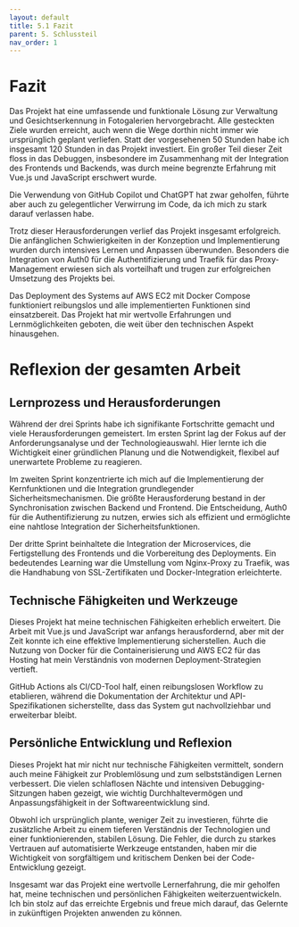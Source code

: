 ```yaml
---
layout: default
title: 5.1 Fazit
parent: 5. Schlussteil
nav_order: 1
---
```


# Fazit

Das Projekt hat eine umfassende und funktionale Lösung zur Verwaltung und Gesichtserkennung in Fotogalerien hervorgebracht. Alle gesteckten Ziele wurden erreicht, auch wenn die Wege dorthin nicht immer wie ursprünglich geplant verliefen. Statt der vorgesehenen 50 Stunden habe ich insgesamt 120 Stunden in das Projekt investiert. Ein großer Teil dieser Zeit floss in das Debuggen, insbesondere im Zusammenhang mit der Integration des Frontends und Backends, was durch meine begrenzte Erfahrung mit Vue.js und JavaScript erschwert wurde.

Die Verwendung von GitHub Copilot und ChatGPT hat zwar geholfen, führte aber auch zu gelegentlicher Verwirrung im Code, da ich mich zu stark darauf verlassen habe.

Trotz dieser Herausforderungen verlief das Projekt insgesamt erfolgreich. Die anfänglichen Schwierigkeiten in der Konzeption und Implementierung wurden durch intensives Lernen und Anpassen überwunden. Besonders die Integration von Auth0 für die Authentifizierung und Traefik für das Proxy-Management erwiesen sich als vorteilhaft und trugen zur erfolgreichen Umsetzung des Projekts bei. 

Das Deployment des Systems auf AWS EC2 mit Docker Compose funktioniert reibungslos und alle implementierten Funktionen sind einsatzbereit. Das Projekt hat mir wertvolle Erfahrungen und Lernmöglichkeiten geboten, die weit über den technischen Aspekt hinausgehen.

# Reflexion der gesamten Arbeit

## Lernprozess und Herausforderungen

Während der drei Sprints habe ich signifikante Fortschritte gemacht und viele Herausforderungen gemeistert. Im ersten Sprint lag der Fokus auf der Anforderungsanalyse und der Technologieauswahl. Hier lernte ich die Wichtigkeit einer gründlichen Planung und die Notwendigkeit, flexibel auf unerwartete Probleme zu reagieren.

Im zweiten Sprint konzentrierte ich mich auf die Implementierung der Kernfunktionen und die Integration grundlegender Sicherheitsmechanismen. Die größte Herausforderung bestand in der Synchronisation zwischen Backend und Frontend. Die Entscheidung, Auth0 für die Authentifizierung zu nutzen, erwies sich als effizient und ermöglichte eine nahtlose Integration der Sicherheitsfunktionen.

Der dritte Sprint beinhaltete die Integration der Microservices, die Fertigstellung des Frontends und die Vorbereitung des Deployments. Ein bedeutendes Learning war die Umstellung vom Nginx-Proxy zu Traefik, was die Handhabung von SSL-Zertifikaten und Docker-Integration erleichterte. 

## Technische Fähigkeiten und Werkzeuge

Dieses Projekt hat meine technischen Fähigkeiten erheblich erweitert. Die Arbeit mit Vue.js und JavaScript war anfangs herausfordernd, aber mit der Zeit konnte ich eine effektive Implementierung sicherstellen. Auch die Nutzung von Docker für die Containerisierung und AWS EC2 für das Hosting hat mein Verständnis von modernen Deployment-Strategien vertieft.

GitHub Actions als CI/CD-Tool half, einen reibungslosen Workflow zu etablieren, während die Dokumentation der Architektur und API-Spezifikationen sicherstellte, dass das System gut nachvollziehbar und erweiterbar bleibt.

## Persönliche Entwicklung und Reflexion

Dieses Projekt hat mir nicht nur technische Fähigkeiten vermittelt, sondern auch meine Fähigkeit zur Problemlösung und zum selbstständigen Lernen verbessert. Die vielen schlaflosen Nächte und intensiven Debugging-Sitzungen haben gezeigt, wie wichtig Durchhaltevermögen und Anpassungsfähigkeit in der Softwareentwicklung sind.

Obwohl ich ursprünglich plante, weniger Zeit zu investieren, führte die zusätzliche Arbeit zu einem tieferen Verständnis der Technologien und einer funktionierenden, stabilen Lösung. Die Fehler, die durch zu starkes Vertrauen auf automatisierte Werkzeuge entstanden, haben mir die Wichtigkeit von sorgfältigem und kritischem Denken bei der Code-Entwicklung gezeigt.

Insgesamt war das Projekt eine wertvolle Lernerfahrung, die mir geholfen hat, meine technischen und persönlichen Fähigkeiten weiterzuentwickeln. Ich bin stolz auf das erreichte Ergebnis und freue mich darauf, das Gelernte in zukünftigen Projekten anwenden zu können.